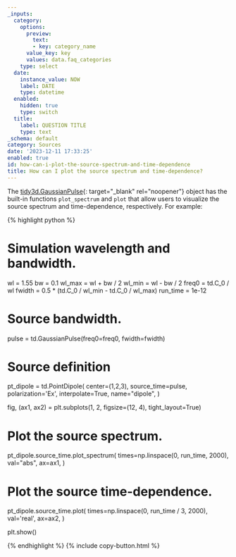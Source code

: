 ```yaml
---
_inputs:
  category:
    options:
      preview:
        text:
        - key: category_name
      value_key: key
      values: data.faq_categories
    type: select
  date:
    instance_value: NOW
    label: DATE
    type: datetime
  enabled:
    hidden: true
    type: switch
  title:
    label: QUESTION TITLE
    type: text
_schema: default
category: Sources
date: '2023-12-11 17:33:25'
enabled: true
id: how-can-i-plot-the-source-spectrum-and-time-dependence
title: How can I plot the source spectrum and time-dependence?
---
```


The [tidy3d.GaussianPulse](https://docs.flexcompute.com/projects/tidy3d/en/latest/_autosummary/tidy3d.GaussianPulse.html){: target="_blank" rel="noopener"}&nbsp;object has the built-in functions `plot_spectrum` and `plot` that allow users to visualize the source spectrum and time-dependence, respectively. For example:

<div markdown class="code-snippet">{% highlight python %}

# Simulation wavelength and bandwidth.
wl = 1.55
bw = 0.1
wl_max = wl + bw / 2
wl_min = wl - bw / 2
freq0 = td.C_0 / wl
fwidth = 0.5 * (td.C_0 / wl_min - td.C_0 / wl_max)
run_time = 1e-12

# Source bandwidth.
pulse = td.GaussianPulse(freq0=freq0, fwidth=fwidth)

# Source definition
pt_dipole = td.PointDipole(
  center=(1,2,3),
  source_time=pulse,
  polarization='Ex',
  interpolate=True,
  name="dipole",
)

fig, (ax1, ax2) = plt.subplots(1, 2, figsize=(12, 4), tight_layout=True)

# Plot the source spectrum.
pt_dipole.source_time.plot_spectrum(
    times=np.linspace(0, run_time, 2000), val="abs", ax=ax1,
)

# Plot the source time-dependence.
pt_dipole.source_time.plot(
    times=np.linspace(0, run_time / 3, 2000), val='real', ax=ax2,
)

plt.show()

{% endhighlight %}
{% include copy-button.html %}</div>